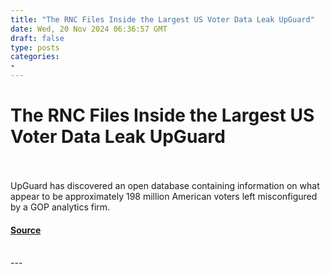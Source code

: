 ```yaml
---
title: "The RNC Files Inside the Largest US Voter Data Leak UpGuard"
date: Wed, 20 Nov 2024 06:36:57 GMT
draft: false
type: posts
categories: 
- 
---
```

# The RNC Files Inside the Largest US Voter Data Leak UpGuard

<br/>

<br/>
UpGuard has discovered an open database containing information on what appear to be approximately 198 million American voters left misconfigured by a GOP analytics firm.

#### [Source](https://www.upguard.com/breaches/the-rnc-files)

<br/>
---

